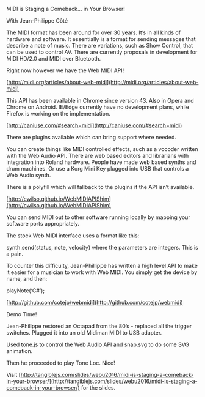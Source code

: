 MIDI is Staging a Comeback… in Your Browser!

With Jean-Philippe Côté

The MIDI format has been around for over 30 years. It’s in all kinds of hardware and software. It essentially is a format for sending messages that describe a note of music. There are variations, such as Show Control, that can be used to control AV. There are currently proposals in development for MIDI HD/2.0 and MIDI over Bluetooth.

Right now however we have the Web MIDI API!

[http://midi.org/articles/about-web-midi](http://midi.org/articles/about-web-midi)

This API has been available in Chrome since version 43. Also in Opera and Chrome on Android. IE/Edge currently have no development plans, while Firefox is working on the implementation.

[http://caniuse.com/#search=midi](http://caniuse.com/#search=midi)

There are plugins available which can bring support where needed.

You can create things like MIDI controlled effects, such as a vocoder written with the Web Audio API. There are web based editors and librarians with integration into Roland hardware. People have made web based synths and drum machines. Or use a Korg Mini Key plugged into USB that controls a Web Audio synth.

There is a polyfill which will fallback to the plugins if the API isn’t available.

[http://cwilso.github.io/WebMIDIAPIShim](http://cwilso.github.io/WebMIDIAPIShim)

You can send MIDI out to other software running locally by mapping your software ports appropriately.

The stock Web MIDI interface uses a format like this:

synth.send(status, note, velocity) where the parameters are integers. This is a pain.

To counter this difficulty, Jean-Phillippe has written a high level API to make it easier for a musician to work with Web MIDI. You simply get the device by name, and then:

playNote(‘C#’);

[http://github.com/cotejp/webmidi](http://github.com/cotejp/webmidi)

Demo Time!

Jean-Philippe restored an Octapad from the 80’s - replaced all the trigger switches. Plugged it into an old Midiman MIDI to USB adapter.

Used tone.js to control the Web Audio API and snap.svg to do some SVG animation.

Then he proceeded to play Tone Loc. Nice!

Visit [http://tangiblejs.com/slides/webu2016/midi-is-staging-a-comeback-in-your-browser/](http://tangiblejs.com/slides/webu2016/midi-is-staging-a-comeback-in-your-browser/) for the slides.

